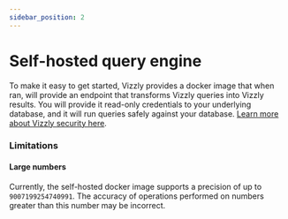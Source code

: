 ```yaml
---
sidebar_position: 2
---
```


# Self-hosted query engine

To make it easy to get started, Vizzly provides a docker image that when ran, will provide an endpoint that transforms Vizzly queries into Vizzly results. You will provide it read-only credentials to your underlying database, and it will run queries safely against your database. [Learn more about Vizzly security here](/security).

### Limitations

#### Large numbers
Currently, the self-hosted docker image supports a precision of up to `9007199254740991`. The accuracy of operations performed on numbers greater than this number may be incorrect.
